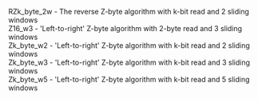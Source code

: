 RZk_byte_2w - The reverse Z-byte algorithm with k-bit read and 2 sliding windows\
Z16_w3 - 'Left-to-right' Z-byte algorithm with 2-byte read and 3 sliding windows\
Zk_byte_w2 - 'Left-to-right' Z-byte algorithm with k-bit read and 2 sliding windows\
Zk_byte_w3 - 'Left-to-right' Z-byte algorithm with k-bit read and 3 sliding windows\
Zk_byte_w5 - 'Left-to-right' Z-byte algorithm with k-bit read and 5 sliding windows
